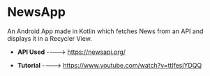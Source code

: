 # NewsApp
An Android App made in Kotlin which fetches News from an API and displays it in a Recycler View.

- **API Used** ----> https://newsapi.org/

- **Tutorial** ----> https://www.youtube.com/watch?v=ttIfesjYDQQ
